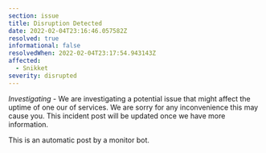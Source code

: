 ```yaml
---
section: issue
title: Disruption Detected
date: 2022-02-04T23:16:46.057582Z
resolved: true
informational: false
resolvedWhen: 2022-02-04T23:17:54.943143Z
affected:
  - Snikket
severity: disrupted
---
```

*Investigating* - We are investigating a potential issue that might affect the uptime of one our of services. We are sorry for any inconvenience this may cause you. This incident post will be updated once we have more information.

This is an automatic post by a monitor bot.
        